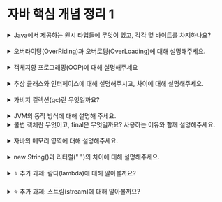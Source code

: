 
# 자바 핵심 개념 정리 1
<details>
<summary>Java에서 제공하는 원시 타입들에 무엇이 있고, 각각 몇 바이트를 차지하나요?</summary>
<div markdown="1">
<ul>
<li>논리형	boolean 1 / 문자형	char 2 / 정수형	byte 1 / 정수형	short 2 / 정수형	int 4 / 정수형	long 8 / 실수형	float 4 / 실수형	double 8 </li>
</ul>
</div>
</details>
<br>

<details>
<summary>오버라이딩(OverRiding)과 오버로딩(OverLoading)에 대해 설명해주세요.</summary>
<div markdown="1">
<ul>
<li>오버라이딩(OverRiding): 부모 클래스의 메서드를 자식 클래스에서 상속받아 재정의하는 것을 의미한다. 메서드명, 매개변수 타입, 매개변수 개수, 반환 타입이 동일해야 한다.</li>
<li>오버로딩(OverLoading): 매개변수의 개수나 타입을 다르게 하여 같은 이름의 메서드를 여러 개 정의하는 것을 의미한다.</li>
</ul>
</div>
</details>
<br>

<details>
<summary>객체지향 프로그래밍(OOP)에 대해 설명해주세요</summary>
<div markdown="1">
<ul>
<li>객체지향 프로그래밍(OOP)은 프로그램 구현에 필요한 객체를 파악하고, 객체를 생성한 뒤 객체들 간의 상호작용을 통해 구현하는 것을 의미한다. 모듈 재사용으로 확장 및 유지보수가 용이하다. </li>
</ul>
</div>
</details>
<br>

<details>
<summary>추상 클래스와 인터페이스에 대해 설명해주시고, 차이에 대해 설명해주세요.</summary>
<div markdown="1">
<ul>
<li>추상 클래스: 하나 이상의 추상 메서드를 포함하고 있는 클래스로, 직접 객체를 생성할 수 없다. 다중 상속을 지원하지 않는다.</li>
<li>인터페이스: 모든 메서드가 추상 메서드로 이루어진 클래스로, 다른 클래스들이 해당 인터페이스를 구현하여 사용한다. 다중 상속이 가능하다.</li>
<li>차이점: 1) 추상 클래스는 직접 객체를 생성할 수 없지만, 인터페이스는 가능하다. 2) 추상 클래스는 단일 상속만을 지원하지만, 인터페이스는 다중 상속을 지원한다. </li>
</ul>
</div>
</details>
<br>

<details>
<summary>가비지 컬렉션(gc)란 무엇일까요?</summary>
<div markdown="1">
<ul>
<li>가비지 컬렉션(gc)은 JAVA의 메모리 관리 방법 중의 하나로, 프로그램이 동적 할당했던 메모리 영역 중에서 필요없게 된 영역을 해제하는 기능이다. 더 이상 사용할 수 없게 된 영역이란, 어떤 변수도 가리키지 않게 된 영역을 의미한다.</li>
</ul>
</div>
</details>
<br>

<details>
<summary>JVM의 동작 방식에 대해 설명해 주세요.</summary>

자바 가상 머신(JVM)은 자바 코드를 컴파일하여 만들어지는 바이트 코드를 실행시키기 위한 소프트웨어이다. JVM은 다음과 같은 단계를 거쳐 동작한다.
  1. 프로그램을 실행하면 JVM이 OS로부터 메모리를 할당한다.
  2. 자바 컴파이러(javac)가 자바 소스코드(.java)를 자바 바이트 코드(.class)로 컴파일한다.
  3. Class Loader를 통해 프로그램을 실행하기 위한 .class 파일들을 JVM에 올린다.
  4. JVM에 있는 .class 파일들을 Execution Engine의 Interpreter와 JIT Complier를 통해 해석된다.
  5. 해석된 바이트 코드는 Runtime Data Areas 에 배치되어 실질적인 수행이 이루어진다.
</details>


<details>
<summary>불변 객체란 무엇이고, final은 무엇일까요? 사용하는 이유와 함께 설명해주세요.</summary>
<div markdown="1">
<ul>
<li>불변 객체: 객체가 생성된 후에 그 내부 상태를 변경할 수 없는 객체를 의미한다. 불변 객체는 read-only 메서드만을 제공하며, 객체의 내부 상태를 제공하는 메소드를 제공하지 않거나 제공하는 경우 방어적 복사(defensive-copy)를 통해 제공한다.</li>
<li>final: 자바에서는 'final' 키워드를 사용하여 불변 객체를 생성할 수 있다. 이는 변수, 메서드, 클래스에 사용될 수 있다. 스레드 안정성, 보안성, 서비스의 안정성을 제공하기 위해 사용한다.</li>
</ul>
</div>
</details>
<br>

<details>
<summary>자바의 메모리 영역에 대해 설명해주세요.</summary>
<div markdown="1">
자바의 메모리 영역은 크게 세 가지 영역으로 나누어진다.
<ul>
<li>Method 영역: JVM이 실행되면서 만들어지는 영역이다. 클래스 파일의 바이트 코드, 클래스 변수, 메서드 정보 등이 해당 메모리 영역에 저장된다. </li>
<li>Heap 영역: 인스턴스를 생성할 때 사용되는 메모리 영역이다. 참조형 데이터 타입이 같이 저장되며, Heap의 참조 주소는 Stack이 가지고 있고 해당 객체를 통해서만 Heap 영역의 인스턴스를 참조 가능하다. </li>
<li>Stack 영역: 메서드의 기본 자료형을 생성할 때 저장하는 공간이며, 지역변수, 메서드의 매개변수와 같이 임시적으로 사용되는 데이터가 저장되는 영역이다. 각 Thread마다 하나의 Stack을 가진다.</li>
</ul>
</div>
</details>
<br>

<details>
<summary>new String()과 리터럴(" ")의 차이에 대해 설명해주세요.</summary>
<div markdown="1">
<ul>
<li>nesw String(): 새로운 객체가 생성되어 Heap 메모리 영역에 저장된다. 즉, 매번 메모리에 새로운 문자열 객체가 할당된다. </li>
<li>리터럴(" "): 리터럴을 사용하여 생성할 경우 문자열 상수 풀(String Pool)에 저장된다. 이미 같은 값이 존재하는 경우에 새로운 객체를 생성하지 않고, 기존의 문자열을 재사용한다.</li>
</ul>
</div>
</details>
<br>

<details>
<summary>⭐️ 추가 과제: 람다(lambda)에 대해 알아볼까요?</summary>
<div markdown="1">
<ul>
<li>lambda: 프로그래밍 언어에서 사용되는 개념으로 익명 함수(Anonymous functions)를 지칭하는 용어이다. 람다 표현식을 사용하면 코드를 간결하게 작성할 수 있으며, 함수형 인터페이스와 함께 사용되어 많은 기능들을 제공한다. 하지만 가득성과 성능이 떨어질 수 있다는 단점을 가지고 있어, 필요에 맞게 lambda 함수를 사용해야 한다. 
<li> lambda의 특징: 메서드의 이름이 필요하지 않다. Java에서는 기본적으로 () -> { return ; }의 형태로 선언할 수 있으며, 인자의 개수나 구문의 줄에 따라 조금씩 변경될 수 있다. </li>
</ul>
</div>
</details>
<br>

<details>
<summary>⭐️ 추가 과제: 스트림(stream)에 대해 알아볼까요?</summary>
<div markdown="1">
<ul>
<li>스트림(stream): 자바에서는 스트림을 사용하여 컬렉션 데이터를 효율적으로 처리할 수 있다. 스트림은  데이터의 연속적인 흐름을 나타내며, 람다식을 이용하여 배열과 컬렉션을 함수형으로 간단하게 처리할 수 있다. 스트림을 사용하면 데이터를 간결하고 가독성 있게 처리할 수 있으며, 병렬 처리를 통해 성능을 향상시킬 수도 있다. </li>
<li>스트림의 특징: 1) stream은 원본 데이터를 읽기만 할 뿐, 변경하지 않는다. 2) stream은 재사용이 불가능하며, 일회용이다. 필요하다면 정렬된 결과를 컬렉션이나 배열에 담아 변환할 수 있다. 3) stream은 작업을 내부 반복으로 처리한다. </li>
<li>스트림의 구조: 1) Stream 생성 -> 2) 중개 연산 -> 3) 최종 연산 </li>
</ul>
</div>
</details>
<br>
